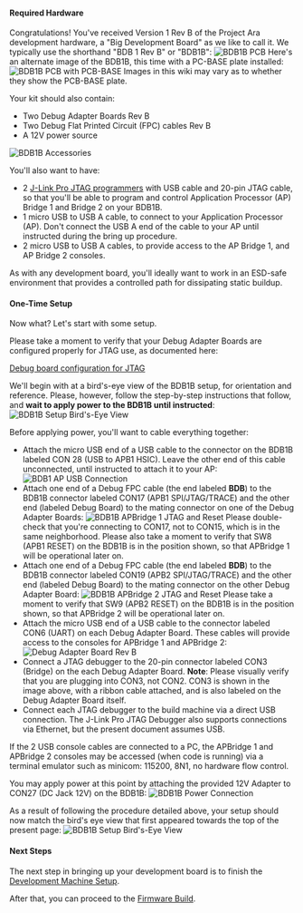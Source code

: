 #### Required Hardware

Congratulations!  You've received Version 1 Rev B of the Project Ara development hardware, a "Big Development Board" as we like to call it.  We typically use the shorthand "BDB 1 Rev B" or "BDB1B":
![BDB1B PCB](images/BDB1B-Board.png)
Here's an alternate image of the BDB1B, this time with a PC-BASE plate installed:
![BDB1B PCB with PCB-BASE](images/BDB1B-Board-With-PCB-BASE.png)
Images in this wiki may vary as to whether they show the PCB-BASE plate.

Your kit should also contain:

* Two Debug Adapter Boards Rev B
* Two Debug Flat Printed Circuit (FPC) cables Rev B
* A 12V power source

![BDB1B Accessories](images/BDB1B-Accessories.png)

You'll also want to have:

* 2 [J-Link Pro JTAG programmers](http://www.segger.com/jlink-pro.html) with USB cable and 20-pin JTAG cable, so that you'll be able to program and control Application Processor (AP) Bridge 1 and Bridge 2 on your BDB1B.
* 1 micro USB to USB A cable, to connect to your Application Processor (AP).  Don't connect the USB A end of the cable to your AP until instructed during the bring up procedure.
* 2 micro USB to USB A cables, to provide access to the AP Bridge 1, and AP Bridge 2 consoles.

As with any development board, you'll ideally want to work in an ESD-safe environment that provides a controlled path for dissipating static buildup. 

#### One-Time Setup

Now what? Let's start with some setup.

Please take a moment to verify that your Debug Adapter Boards are configured properly for JTAG use, as documented here:

[Debug board configuration for JTAG](Debug-Adapter-Board-Rev-B-Setup-For-JTAG)

We'll begin with at a bird's-eye view of the BDB1B setup, for orientation and reference.  Please, however, follow the step-by-step instructions that follow, and **wait to apply power to the BDB1B until instructed**:
![BDB1B Setup Bird's-Eye View](images/BDB1B-Setup-Birds-Eye-View.png)

Before applying power, you'll want to cable everything together:
* Attach the micro USB end of a USB cable to the connector on the BDB1B labeled CON 28 (USB to APB1 HSIC).  Leave the other end of this cable unconnected, until instructed to attach it to your AP:
![BDB1 AP USB Connection](images/BDB1B-AP-USB.png)
* Attach one end of a Debug FPC cable (the end labeled **BDB**) to the BDB1B connector labeled CON17 (APB1 SPI/JTAG/TRACE) and the other end (labeled Debug Board) to the mating connector on one of the Debug Adapter Boards:
![BDB1B APBridge 1 JTAG and Reset](images/BDB1B-APBridge-1-JTAG-And-Reset.png)
Please double-check that you're connecting to CON17, not to CON15, which is in the same neighborhood.  Please also take a moment to verify that SW8 (APB1 RESET) on the BDB1B is in the position shown, so that APBridge 1 will be operational later on.
* Attach one end of a Debug FPC cable (the end labeled **BDB**) to the BDB1B connector labeled CON19 (APB2 SPI/JTAG/TRACE) and the other end (labeled Debug Board) to the mating connector on the other Debug Adapter Board:
![BDB1B APBridge 2 JTAG and Reset](images/BDB1B-APBridge-2-JTAG-And-Reset.png)
Please take a moment to verify that SW9 (APB2 RESET) on the BDB1B is in the position shown, so that APBridge 2 will be operational later on.
* Attach the micro USB end of a USB cable to the connector labeled CON6 (UART) on each Debug Adapter Board.  These cables will provide access to the consoles for APBridge 1 and APBridge 2:
![Debug Adapter Board Rev B](images/Debug-Adapter-Board-Rev-B-Connections.png)
* Connect a JTAG debugger to the 20-pin connector labeled CON3 (Bridge) on the each Debug Adapter Board. **Note**: Please visually verify that you are plugging into CON3, not CON2. CON3 is shown in the image above, with a ribbon cable attached, and is also labeled on the Debug Adapter Board itself.
* Connect each JTAG debugger to the build machine via a direct USB connection.  The J-Link Pro JTAG Debugger also supports connections via Ethernet, but the present document assumes USB.

If the 2 USB console cables are connected to a PC, the APBridge 1 and APBridge 2 consoles may be accessed (when code is running) via a terminal emulator such as minicom: 115200, 8N1, no hardware flow control.

You may apply power at this point by attaching the provided 12V Adapter to CON27 (DC Jack 12V) on the BDB1B:
![BDB1B Power Connection](images/BDB1B-Power-Connection.png)

As a result of following the procedure detailed above, your setup should now match the bird's eye view that first appeared towards the top of the present page:
![BDB1B Setup Bird's-Eye View](images/BDB1B-Setup-Birds-Eye-View.png)

#### Next Steps

The next step in bringing up your development board is to finish the [Development Machine Setup](Development-Machine-Setup).

After that, you can proceed to the [Firmware Build](Firmware-Build).
